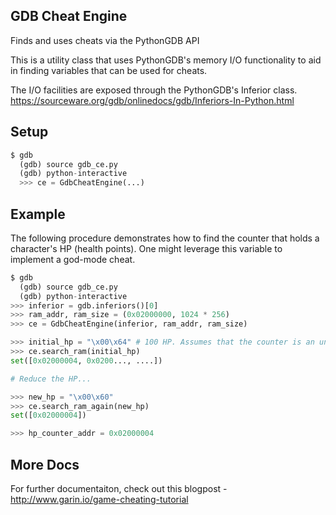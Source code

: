 GDB Cheat Engine
------------------

Finds and uses cheats via the PythonGDB API

This is a utility class that uses PythonGDB's
memory I/O functionality to aid in finding variables
that can be used for cheats.

The I/O facilities are exposed through the PythonGDB's
Inferior class.
https://sourceware.org/gdb/onlinedocs/gdb/Inferiors-In-Python.html

Setup
-----

```python
$ gdb
  (gdb) source gdb_ce.py
  (gdb) python-interactive
  >>> ce = GdbCheatEngine(...)
```

Example
-------
The following procedure demonstrates how to find
the counter that holds a character's HP (health points).
One might leverage this variable to implement a god-mode cheat.

```python
$ gdb
  (gdb) source gdb_ce.py
  (gdb) python-interactive
>>> inferior = gdb.inferiors()[0]
>>> ram_addr, ram_size = (0x02000000, 1024 * 256)
>>> ce = GdbCheatEngine(inferior, ram_addr, ram_size)

>>> initial_hp = "\x00\x64" # 100 HP. Assumes that the counter is an unsigned 16bits variable
>>> ce.search_ram(initial_hp)
set([0x02000004, 0x0200..., ....])

# Reduce the HP...

>>> new_hp = "\x00\x60"
>>> ce.search_ram_again(new_hp)
set([0x02000004])

>>> hp_counter_addr = 0x02000004
```


More Docs
---------
For further documentaiton, check out this blogpost -
http://www.garin.io/game-cheating-tutorial
